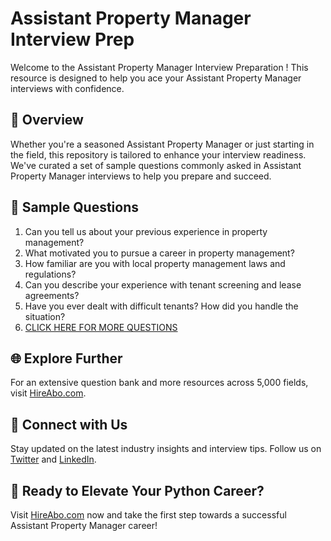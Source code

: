 # Assistant Property Manager Interview Prep

Welcome to the Assistant Property Manager Interview Preparation ! This resource is designed to help you ace your Assistant Property Manager interviews with confidence.

## 🚀 Overview

Whether you're a seasoned Assistant Property Manager or just starting in the field, this repository is tailored to enhance your interview readiness. We've curated a set of sample questions commonly asked in Assistant Property Manager interviews to help you prepare and succeed.

## 📝 Sample Questions

1. Can you tell us about your previous experience in property management?
2. What motivated you to pursue a career in property management?
3. How familiar are you with local property management laws and regulations?
4. Can you describe your experience with tenant screening and lease agreements?
5. Have you ever dealt with difficult tenants? How did you handle the situation?
6. [CLICK HERE FOR MORE QUESTIONS](https://hireabo.com/job/21_1_1/Assistant%20Property%20Manager)

## 🌐 Explore Further

For an extensive question bank and more resources across 5,000 fields, visit [HireAbo.com](https://www.hireabo.com).

## 📱 Connect with Us

Stay updated on the latest industry insights and interview tips. Follow us on [Twitter](https://twitter.com/hireabo) and [LinkedIn](https://www.linkedin.com/in/hire-abo-3609972a8/).

## 🚀 Ready to Elevate Your Python Career?

Visit [HireAbo.com](https://www.hireabo.com) now and take the first step towards a successful Assistant Property Manager career!
